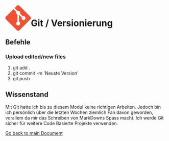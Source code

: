 <img align="left" width="80" height="80" src="./img/../../img/git-logo.png" alt="Github Logo">

# Git / Versionierung

## Befehle

### Upload edited/new files
1. git add .
2. git commit -m 'Neuste Version'
3. git push

## Wissenstand
Mit Git hatte ich bis zu diesem Modul keine richtigen Arbeiten. Jedoch bin ich persönlich über die letzten Wochen ziemlich Fan davon geworden, vorallem da mir das Schreiben von MarkDowns Spass macht. Ich werde Git sicher für weitere Code Basierte Projekte verwenden.




[Go back to main Document](https://github.com/Daddey69/Modul_300/blob/master/README.md)
